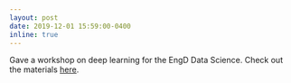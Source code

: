 ```yaml
---
layout: post
date: 2019-12-01 15:59:00-0400
inline: true
---
```


Gave a workshop on deep learning for the EngD Data Science.
Check out the materials <a class="linktext" target="_blank" rel="noopener noreferrer" href="https://github.com/jpcpereira/pdeng__tutorial_deep_learning">here</a>.
